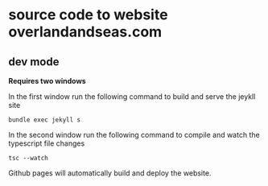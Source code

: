 # source code to website overlandandseas.com

## dev mode
**Requires two windows**

In the first window run the following command to build and serve the jeykll site
```
bundle exec jekyll s
```

In the second window run the following command to compile and watch the typescript file changes
```
tsc --watch
```

Github pages will automatically build and deploy the website.
